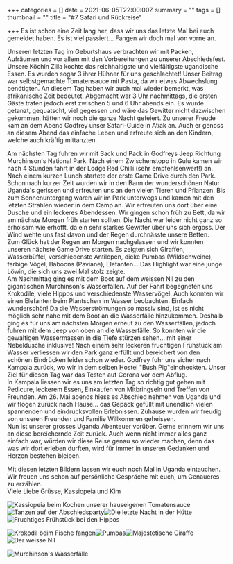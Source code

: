 +++
categories = []
date = 2021-06-05T22:00:00Z
summary = ""
tags = []
thumbnail = ""
title = "#7 Safari und Rückreise"

+++
Es ist schon eine Zeit lang her, dass wir uns das letzte Mal bei euch gemeldet haben. Es ist viel passiert... Fangen wir doch mal von vorne an.

Unseren letzten Tag im Geburtshaus verbrachten wir mit Packen, Aufräumen und vor allem mit den Vorbereitungen zu unserer Abschiedsfest. Unsere Köchin Zilla kochte das reichhaltigste und vielfältigste ugandische Essen. Es wurden sogar 3 ihrer Hühner für uns geschlachtet! Unser Beitrag war selbstgemachte Tomatensauce mit Pasta, da wir etwas Abwechslung benötigten. An diesem Tag haben wir auch mal wieder bemerkt, was afrikanische Zeit bedeutet. Abgemacht war 3 Uhr nachmittags, die ersten Gäste trafen jedoch erst zwischen 5 und 6 Uhr abends ein. Es wurde getanzt, gequatscht, viel gegessen und wäre das Gewitter nicht dazwischen gekommen, hätten wir noch die ganze Nacht gefeiert. Zu unserer Freude kam an dem Abend Godfrey unser Safari-Guide in Atiak an. Auch er genoss an diesem Abend das einfache Leben und erfreute sich an den Kindern, welche auch kräftig mittanzten.

Am nächsten Tag fuhren wir mit Sack und Pack in Godfreys Jeep Richtung Murchinson's National Park. Nach einem Zwischenstopp in Gulu kamen wir nach 4 Stunden fahrt in der Lodge Red Chilli (sehr empfehlsenwert!) an. Nach einem kurzen Lunch startete der erste Game Drive durch den Park. Schon nach kurzer Zeit wurden wir in den Bann der wunderschönen Natur Uganda's gerissen und erfreuten uns an den vielen Tieren und Pflanzen. Bis zum Sonnenuntergang waren wir im Park unterwegs und kamen mit den letzten Strahlen wieder in dem Camp an. Wir erfreuten uns dort über eine Dusche und ein leckeres Abendessen. Wir gingen schon früh zu Bett, da wir am nächste Morgen früh starten sollten. Die Nacht war leider nicht ganz so erholsam wie erhofft, da ein sehr starkes Gewitter über uns sich ergoss. Der Wind wehte uns fast davon und der Regen durchnässte unsere Betten.  
Zum Glück hat der Regen am Morgen nachgelassen und wir konnten unseren nächste Game Drive starten. Es zeigten sich Giraffen, Wasserbüffel, verschiedenste Antilopen, dicke Pumbas (Wildschweine), farbige Vögel, Baboons (Paviane), Elefanten... Das Highlight war eine junge Löwin, die sich uns zwei Mal stolz zeigte.  
Am Nachmittag ging es mit dem Boot auf dem weissen Nil zu den gigantischen Murchinson's Wasserfällen. Auf der Fahrt begegneten uns Krokodile, viele Hippos und verschiedenste Wasservögel. Auch konnten wir einen Elefanten beim Plantschen im Wasser beobachten. Einfach wunderschön! Da die Wasserströmungen so massiv sind, ist es nicht möglich sehr nahe mit dem Boot an die Wasserfälle hinzukommen. Deshalb ging es für uns am nächsten Morgen erneut zu den Wasserfällen, jedoch fuhren mit dem Jeep von oben an die Wasserfälle. So konnten wir die gewaltigen Wassermassen in die Tiefe stürzen sehen... mit einer Nebeldusche inklusive! Nach einem sehr leckeren fruchtigen Frühstück am Wasser verliessen wir den Park ganz erfüllt und bereichert von den schönen Eindrücken leider schon wieder. Godfrey fuhr uns sicher nach Kampala zurück, wo wir in dem selben Hostel "Bush Pig"eincheckten. Unser Ziel für diesen Tag war das Testen auf Corona vor dem Abflug.  
In Kampala liessen wir es uns am letzten Tag so richtig gut gehen mit Pedicure, leckerem Essen, Einkaufen von Mitbringseln und Treffen von Freunden. Am 26. Mai abends hiess es Abschied nehmen von Uganda und wir flogen zurück nach Hause... das Gepäck gefüllt mit unendlich vielen spannenden und eindrucksvollen Erlebnissen. Zuhause wurden wir freudig von unseren Freunden und Familie Willkommen geheissen.  
Nun ist unserer grosses Uganda Abenteuer vorüber. Gerne erinnern wir uns an diese bereichernde Zeit zurück. Auch wenn nicht immer alles ganz einfach war, würden wir diese Reise genau so wieder machen, denn das was wir dort erleben durften, wird für immer in unseren Gedanken und Herzen bestehen bleiben.

Mit diesen letzten Bildern lassen wir euch noch Mal in Uganda eintauchen. Wir freuen uns schon auf persönliche Gespräche mit euch, um Genaueres zu erzählen.   
Viele Liebe Grüsse, Kassiopeia und Kim

![](https://yoma-hebammen.ch/upload/2021/06/whatsapp-image-2021-06-06-at-17-00-38.jpeg "Kassiopeia beim Kochen unserer hauseigenen Tomatensauce")![](https://yoma-hebammen.ch/upload/2021/06/img_5102.jpeg "Tanzen auf der Abschiedsparty")![](https://yoma-hebammen.ch/upload/2021/06/whatsapp-image-2021-06-06-at-17-01-42.jpeg "Die letzte Nacht in der Hütte")![](https://yoma-hebammen.ch/upload/2021/06/dsc_7749.JPG "Fruchtiges Frühstück bei den Hippos")

![](https://yoma-hebammen.ch/upload/2021/06/dsc_7809.JPG "Krokodil beim Fische fangen")![](https://yoma-hebammen.ch/upload/2021/06/dsc_7753.JPG "Pumbas")![](https://yoma-hebammen.ch/upload/2021/06/dsc_7736.JPG "Majestetische Giraffe")![](https://yoma-hebammen.ch/upload/2021/06/img_5204.jpeg "Der weisse Nil")

![](https://yoma-hebammen.ch/upload/2021/06/dsc_7844.JPG "Murchinson's Wasserfälle")